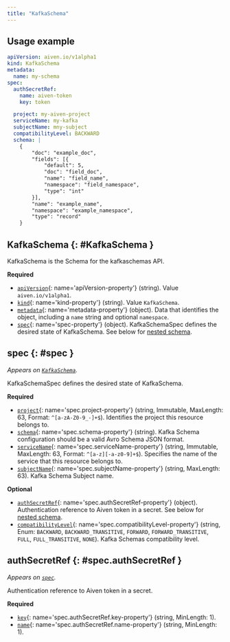 ```yaml
---
title: "KafkaSchema"
---
```


## Usage example

```yaml
apiVersion: aiven.io/v1alpha1
kind: KafkaSchema
metadata:
  name: my-schema
spec:
  authSecretRef:
    name: aiven-token
    key: token

  project: my-aiven-project
  serviceName: my-kafka
  subjectName: mny-subject
  compatibilityLevel: BACKWARD
  schema: |
    {
        "doc": "example_doc",
        "fields": [{
            "default": 5,
            "doc": "field_doc",
            "name": "field_name",
            "namespace": "field_namespace",
            "type": "int"
        }],
        "name": "example_name",
        "namespace": "example_namespace",
        "type": "record"
    }
```

## KafkaSchema {: #KafkaSchema }

KafkaSchema is the Schema for the kafkaschemas API.

**Required**

- [`apiVersion`](#apiVersion-property){: name='apiVersion-property'} (string). Value `aiven.io/v1alpha1`.
- [`kind`](#kind-property){: name='kind-property'} (string). Value `KafkaSchema`.
- [`metadata`](#metadata-property){: name='metadata-property'} (object). Data that identifies the object, including a `name` string and optional `namespace`.
- [`spec`](#spec-property){: name='spec-property'} (object). KafkaSchemaSpec defines the desired state of KafkaSchema. See below for [nested schema](#spec).

## spec {: #spec }

_Appears on [`KafkaSchema`](#KafkaSchema)._

KafkaSchemaSpec defines the desired state of KafkaSchema.

**Required**

- [`project`](#spec.project-property){: name='spec.project-property'} (string, Immutable, MaxLength: 63, Format: `^[a-zA-Z0-9_-]+$`). Identifies the project this resource belongs to.
- [`schema`](#spec.schema-property){: name='spec.schema-property'} (string). Kafka Schema configuration should be a valid Avro Schema JSON format.
- [`serviceName`](#spec.serviceName-property){: name='spec.serviceName-property'} (string, Immutable, MaxLength: 63, Format: `^[a-z][-a-z0-9]+$`). Specifies the name of the service that this resource belongs to.
- [`subjectName`](#spec.subjectName-property){: name='spec.subjectName-property'} (string, MaxLength: 63). Kafka Schema Subject name.

**Optional**

- [`authSecretRef`](#spec.authSecretRef-property){: name='spec.authSecretRef-property'} (object). Authentication reference to Aiven token in a secret. See below for [nested schema](#spec.authSecretRef).
- [`compatibilityLevel`](#spec.compatibilityLevel-property){: name='spec.compatibilityLevel-property'} (string, Enum: `BACKWARD`, `BACKWARD_TRANSITIVE`, `FORWARD`, `FORWARD_TRANSITIVE`, `FULL`, `FULL_TRANSITIVE`, `NONE`). Kafka Schemas compatibility level.

## authSecretRef {: #spec.authSecretRef }

_Appears on [`spec`](#spec)._

Authentication reference to Aiven token in a secret.

**Required**

- [`key`](#spec.authSecretRef.key-property){: name='spec.authSecretRef.key-property'} (string, MinLength: 1).
- [`name`](#spec.authSecretRef.name-property){: name='spec.authSecretRef.name-property'} (string, MinLength: 1).
